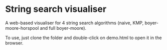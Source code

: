 # String search visualiser
A web-based visualiser for 4 string search algorithms (naive, KMP, boyer-moore-horspool and full boyer-moore).

To use, just clone the folder and double-click on demo.html to open it in the browser.  
